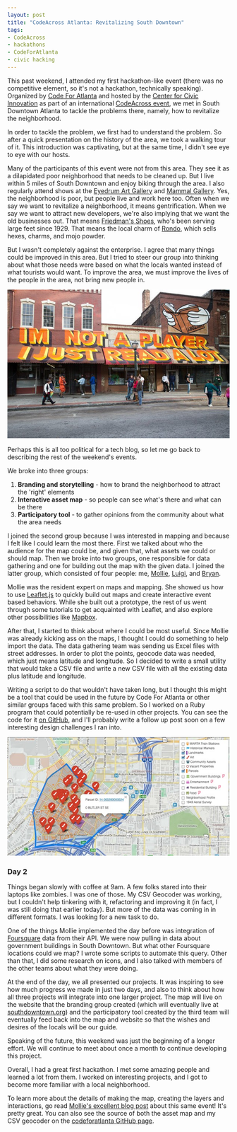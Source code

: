```yaml
---
layout: post
title: "CodeAcross Atlanta: Revitalizing South Downtown"
tags:
- CodeAcross
- hackathons
- CodeForAtlanta
- civic hacking
---
```


This past weekend, I attended my first hackathon-like event (there was no competitive element, so it's not a hackathon, technically speaking). Organized by <a href="http://www.codeforatlanta.org/">Code For Atlanta</a> and hosted by the <a href="http://www.civicatlanta.org/">Center for Civic Innovation</a> as part of an international <a href="http://www.codeforamerica.org/events/codeacross-2015/">CodeAcross event</a>, we met in South Downtown Atlanta to tackle the problems there, namely, how to revitalize the neighborhood.

In order to tackle the problem, we first had to understand the problem. So after a quick presentation on the history of the area, we took a walking tour of it. This introduction was captivating, but at the same time, I didn't see eye to eye with our hosts.

Many of the participants of this event were not from this area. They see it as a dilapidated poor neighborhood that needs to be cleaned up. But I live within 5 miles of South Downtown and enjoy biking through the area. I also regularly attend shows at the <a href="http://www.eyedrum.org/">Eyedrum Art Gallery</a> and <a href="http://www.mammalgallery.com/">Mammal Gallery</a>. Yes, the neighborhood is poor, but people live and work here too. Often when we say we want to revitalize a neighborhood, it means gentrification. When we say we want to attract new developers, we're also implying that we want the old businesses out. That means <a href="http://largefeet.com/">Friedman's Shoes</a>, who's been serving large feet since 1929. That means the local charm of <a href="http://clatl.com/atlanta/i-like-south-downtown-atlanta-the-way-it-is/Content?oid=4209416">Rondo</a>, which sells hexes, charms, and mojo powder.

But I wasn't completely against the enterprise. I agree that many things could be improved in this area. But I tried to steer our group into thinking about what those needs were based on what the locals wanted instead of what tourists would want. To improve the area, we must improve the lives of the people in the area, not bring new people in.

<img src="images/southdowntown1.jpg" alt="South Downtown Atlanta" />

Perhaps this is all too political for a tech blog, so let me go back to describing the rest of the weekend's events.

We broke into three groups:
<ol>
	<li><strong>Branding and storytelling</strong> - how to brand the neighborhood to attract the 'right' elements</li>
	<li><strong>Interactive asset map</strong> - so people can see what's there and what can be there</li>
	<li><strong>Participatory tool</strong> - to gather opinions from the community about what the area needs</li>
</ol>
I joined the second group because I was interested in mapping and because I felt like I could learn the most there. First we talked about who the audience for the map could be, and given that, what assets we could or should map. Then we broke into two groups, one responsible for data gathering and one for building out the map with the given data. I joined the latter group, which consisted of four people: me, <a href="http://mollietaylor.com/">Mollie</a>, <a href="http://luigimontanez.com/">Luigi</a>, and <a href="http://www.bryan-lackey.com/">Bryan</a>.

Mollie was the resident expert on maps and mapping. She showed us how to use <a href="http://leafletjs.com/">Leaflet.js</a> to quickly build out maps and create interactive event based behaviors. While she built out a prototype, the rest of us went through some tutorials to get acquainted with Leaflet, and also explore other possibilities like <a href="https://www.mapbox.com/">Mapbox</a>.

After that, I started to think about where I could be most useful. Since Mollie was already kicking ass on the maps, I thought I could do something to help import the data. The data gathering team was sending us Excel files with street addresses. In order to plot the points, geocode data was needed, which just means latitude and longitude. So I decided to write a small utility that would take a CSV file and write a new CSV file with all the existing data plus latitude and longitude.

Writing a script to do that wouldn't have taken long, but I thought this might be a tool that could be used in the future by Code For Atlanta or other similar groups faced with this same problem. So I worked on a Ruby program that could potentially be re-used in other projects. You can see the code for it <a href="https://github.com/codeforatlanta/csv_geocoder">on GitHub</a>, and I'll probably write a follow up post soon on a few interesting design challenges I ran into.

<img src="images/southdowntown2.jpg" alt="Screenshot of South Downtown Asset Map" />

### Day 2

Things began slowly with coffee at 9am. A few folks stared into their laptops like zombies. I was one of those. My CSV Geocoder was working, but I couldn't help tinkering with it, refactoring and improving it (in fact, I was still doing that earlier today). But more of the data was coming in in different formats. I was looking for a new task to do.

One of the things Mollie implemented the day before was integration of <a href="https://foursquare.com/">Foursquare</a> data from their API. We were now pulling in data about government buildings in South Downtown. But what other Foursquare locations could we map? I wrote some scripts to automate this query. Other than that, I did some research on icons, and I also talked with members of the other teams about what they were doing.

At the end of the day, we all presented our projects. It was inspiring to see how much progress we made in just two days, and also to think about how all three projects will integrate into one larger project. The map will live on the website that the branding group created (which will eventually live at <a href="http://www.southdowntown.org/">southdowntown.org</a>) and the participatory tool created by the third team will eventually feed back into the map and website so that the wishes and desires of the locals will be our guide.

Speaking of the future, this weekend was just the beginning of a longer effort. We will continue to meet about once a month to continue developing this project.

Overall, I had a great first hackathon. I met some amazing people and learned a lot from them. I worked on interesting projects, and I got to become more familiar with a local neighborhood.

To learn more about the details of making the map, creating the layers and interactions, go read <a href="http://blog.mollietaylor.com/codeacross-asset-map.html">Mollie's excellent blog post</a> about this same event! It's pretty great. You can also see the source of both the asset map and my CSV geocoder on the <a href="https://github.com/codeforatlanta/">codeforatlanta GitHub page</a>.